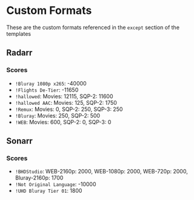 # Custom Formats
These are the custom formats referenced in the `except` section of the templates

## Radarr
### Scores
- `!Bluray 1080p x265`: -40000
- `!Flights De-Tier`: -11650
- `!hallowed`: Movies: 12115, SQP-2: 11600
- `!hallowed AAC`: Movies: 125, SQP-2: 1750
- `!Remux`: Movies: 0, SQP-2: 250, SQP-3: 250
- `!Bluray`: Movies: 250, SQP-2: 500
- `!WEB`: Movies: 600, SQP-2: 0, SQP-3: 0

## Sonarr
### Scores
- `!BHDStudio`: WEB-2160p: 2000, WEB-1080p: 2000, WEB-720p: 2000, Bluray-2160p: 1700
- `!Not Original Language`: -10000
- `!UHD Bluray Tier 01`: 1800

